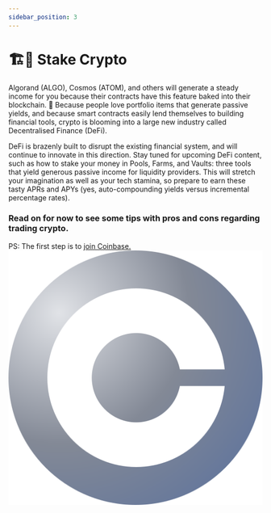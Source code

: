 ```yaml
---
sidebar_position: 3
---
```

# 🏗🎩 Stake Crypto

Algorand (ALGO), Cosmos (ATOM), and others will generate a steady income for you because their contracts have this feature baked into their blockchain. 🍪 Because people love portfolio items that generate passive yields, and because smart contracts easily lend themselves to building financial tools, crypto is blooming into a large new industry called Decentralised Finance (DeFi).

DeFi is brazenly built to disrupt the existing financial system, and will continue to innovate in this direction. Stay tuned for upcoming DeFi content, such as how to stake your money in Pools, Farms, and Vaults: three tools that yield generous passive income for liquidity providers. This will stretch your imagination as well as your tech stamina, so prepare to earn these tasty APRs and APYs (yes, auto-compounding yields versus incremental percentage rates).

### Read on for now to see some tips with pros and cons regarding trading crypto. 

PS: The first step is to [join Coinbase.
![Coinbase](../../static/img/Coinbase-logo.svg)](https://www.coinbase.com/join/jacks_pv)
